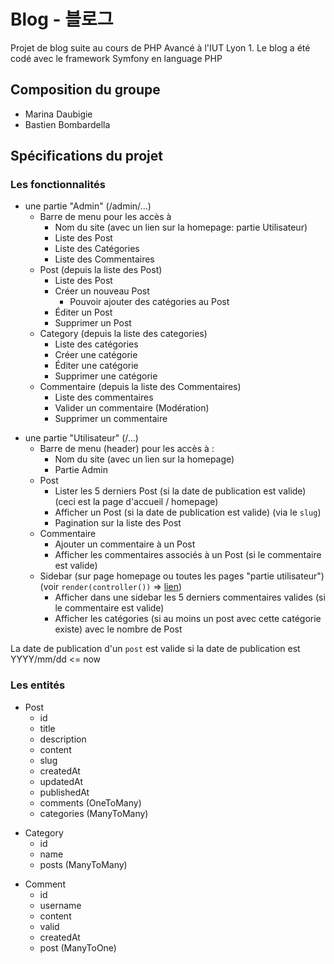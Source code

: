 # Blog - 블로그

Projet de blog suite au cours de PHP Avancé à l'IUT Lyon 1. Le blog a été codé avec le framework Symfony en language PHP

## Composition du groupe

- Marina Daubigie
- Bastien Bombardella

## Spécifications du projet

### Les fonctionnalités

- une partie "Admin" (/admin/...)  
  - Barre de menu pour les accès à
    - Nom du site (avec un lien sur la homepage: partie Utilisateur)
    - Liste des Post
    - Liste des Catégories
    - Liste des Commentaires
  - Post (depuis la liste des Post)
    - Liste des Post
    - Créer un nouveau Post
      - Pouvoir ajouter des catégories au Post
    - Éditer un Post
    - Supprimer un Post
  - Category (depuis la liste des categories)
    - Liste des catégories
    - Créer une catégorie
    - Éditer une catégorie
    - Supprimer une catégorie
  - Commentaire (depuis la liste des Commentaires)
    - Liste des commentaires
    - Valider un commentaire (Modération)
    - Supprimer un commentaire
  
* une partie "Utilisateur" (/...)
  - Barre de menu (header) pour les accès à :
    - Nom du site (avec un lien sur la homepage)
    - Partie Admin
  - Post
    - Lister les 5 derniers Post (si la date de publication est valide) (ceci est la page d'accueil / homepage)
    - Afficher un Post (si la date de publication est valide) (via le `slug`)
    - Pagination sur la liste des Post
  - Commentaire
    - Ajouter un commentaire à un Post
    - Afficher les commentaires associés à un Post (si le commentaire est valide)
  - Sidebar (sur page homepage ou toutes les pages "partie utilisateur") (voir `render(controller())` => [lien](https://symfony.com/doc/current/templates.html#embedding-controllers))
    - Afficher dans une sidebar les 5 derniers commentaires valides (si le commentaire est valide)
    - Afficher les catégories (si au moins un post avec cette catégorie existe) avec le nombre de Post

La date de publication d'un `post` est valide si la date de publication est YYYY/mm/dd <= now

### Les entités

- Post
    - id
    - title
    - description
    - content
    - slug
    - createdAt
    - updatedAt
    - publishedAt
    - comments (OneToMany)
    - categories (ManyToMany)
  
* Category
    - id
    - name
    - posts (ManyToMany)

- Comment
    - id
    - username
    - content
    - valid
    - createdAt
    - post (ManyToOne)
